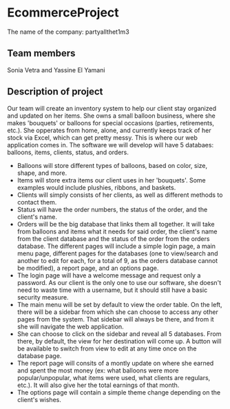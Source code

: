 # EcommerceProject
The name of the company: partyallthet1m3

## Team members
Sonia Vetra and Yassine El Yamani

## Description of project
Our team will create an inventory system to help our client stay organized and updated on her items.
She owns a small balloon business, where she makes 'bouquets' or balloons for special occasions (parties, retirements, etc.). She opperates from home, alone, and currently keeps track of her stock via Excel, which can get pretty messy. This is where our web application comes in.
The software we will develop will have 5 databaes: balloons, items, clients, status, and orders.
  - Balloons will store different types of balloons, based on color, size, shape, and more.
  - Items will store extra items our client uses in her 'bouquets'. Some examples would include plushies, ribbons, and           baskets.
  - Clients will simply consists of her clients, as well as different methods to contact them.
  - Status will have the order numbers, the status of the order, and the client's name.
  - Orders will be the big database that links them all together. It will take from balloons and items what it needs for said   order, the client's name from the client database and the status of the order from the orders database.
The different pages will include a simple login page, a main menu page, different pages for the databases (one to view/search and another to edit for each, for a total of 9, as the orders database cannot be modified), a report page, and an options page.
  - The login page will have a welcome message and request only a password. As our client is the only one to use our software,   she doesn't need to waste time with a username, but it should still have a basic security measure.
  - The main menu will be set by default to view the order table. On the left, there will be a sidebar from which she can       choose to access any other pages from the system. That sidebar will always be there, and from it she will navigate the web     application.
  - She can choose to click on the sidebar and reveal all 5 databases. From there, by default, the view for her destination     will come up. A button will be available to switch from view to edit at any time once on the database page.
  - The report page will consits of a montly update on where she earned and spent the most money (ex: what balloons were more   popular/unpopular, what items were used, what clients are regulars, etc.). It will also give her the total earnings of that   month.
  - The options page will contain a simple theme change depending on the client's wishes.
